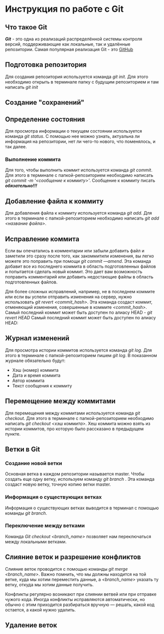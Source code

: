 # Инструкция по работе с Git

## Что такое Git

***Git*** - это одна из реализаций распределённой системы контроля версий, поддерживающие как локальные, так и удалённые репозитории. Самая популярная реализация Git - это [GitHub](https://github.com)

## Подготовка репозитория

Для создания репозитория используется команда *git init*. Для этого необходимо открыть в терминале папку с будущим репозиторием и там написать *git init*

## Создание "сохранений"

## Определение состояния

Для просмотра информации о текущем состоянии используется команда *git status*. С помощью нее можно узнать, актуальна ли информация на репозитории, нет ли чего-то нового, что поменялось, и так далее.

### Выполнение коммита

Для того, чтобы выполнить коммит используется команда *git commit*. Для этого в терминале с папкой-репозиторием необходимо написать *git commit -m '<сообщение к коммиту>'*. Сообщение к коммиту писать ***обязательно!!!*** 

## Добавление файла к коммиту

Для добавления файла к коммиту используется команда *git add*. Для этого в терминале с папкой-репозиторием необходимо написать *git add <название файла>*.

## Исправление коммита

Если вы опечатались в комментарии или забыли добавить файл и заметили это сразу после того, как закоммитили изменения, вы легко можете это поправить при помощи *git commit —amend*. Эта команда добавит все из последнего коммита в область подготовленных файлов и попытается сделать новый коммит. Это дает вам возможность поправить комментарий или добавить недостающие файлы в область подготовленных файлов.

Для более сложных исправлений, например, не в последнем коммите или если вы успели отправить изменения на сервер, нужно использовать *git revert <commit_hash>*. Эта команда создаст коммит, отменяющий изменения, совершенные в коммите *<commit_hash>*. Самый последний коммит может быть доступен по алиасу HEAD - *git revert HEAD*
Самый последний коммит может быть доступен по алиасу HEAD:

## Журнал изменений
Для просмотра истории коммитов используется команда *git log*. Для этого в терминале с папкой-репозиторием пишем *git log*. В показанном журнале обязательно будут:
* Хэш (номер) коммита
* Дата и время коммита
* Автор коммита
* Текст сообщения к коммиту

## Перемещение между коммитами

Для перемещения между коммитами используется команда *git checkout*. Для этого в терминале с папкой-репозиторием необходимо написать *git checkout <хэш коммита>*. Хеш коммита можно взять из истории коммитов, про которую было рассказано в предыдущем пункте.

## Ветки в Git

### Создание новой ветки

Основная ветка в каждом репозитории называется master. Чтобы создать еще одну ветку, используем команду *git branch <name>*. Эта команда создаст новую ветку, точную копию ветки master.

### Информация о существующих ветках

Информация о существующих ветках выводится в терминал с помощью команды *git branch*.

### Переключение между ветками

Команда *Git checkout <branch_name>* позволяет нам переключаться между локальными ветками. 

## Слияние веток и разрешение конфликтов

Слияние веток проводится с помощью команды *git merge <branch_name>*. Важно помнить, что мы должны находится на той ветке, куда мы хотим переместить данные, а *<branch_name>* указать ту ветку, откуда мы хотим данные получить.  

Конфликты регулярно возникают при слиянии ветвей или при отправке чужого кода. Иногда конфликты исправляются автоматически, но обычно с этим приходится разбираться вручную — решать, какой код остается, а какой нужно удалить.

## Удаление веток

